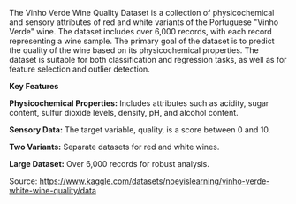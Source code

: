 The Vinho Verde Wine Quality Dataset is a collection of physicochemical and sensory attributes of red and white variants of the Portuguese "Vinho Verde" wine. The dataset includes over 6,000 records, with each record representing a wine sample. The primary goal of the dataset is to predict the quality of the wine based on its physicochemical properties. The dataset is suitable for both classification and regression tasks, as well as for feature selection and outlier detection.

**Key Features**

**Physicochemical Properties:** Includes attributes such as acidity, sugar content, sulfur dioxide levels, density, pH, and alcohol content.

**Sensory Data:** The target variable, quality, is a score between 0 and 10.

**Two Variants:** Separate datasets for red and white wines.

**Large Dataset:** Over 6,000 records for robust analysis.

Source: https://www.kaggle.com/datasets/noeyislearning/vinho-verde-white-wine-quality/data